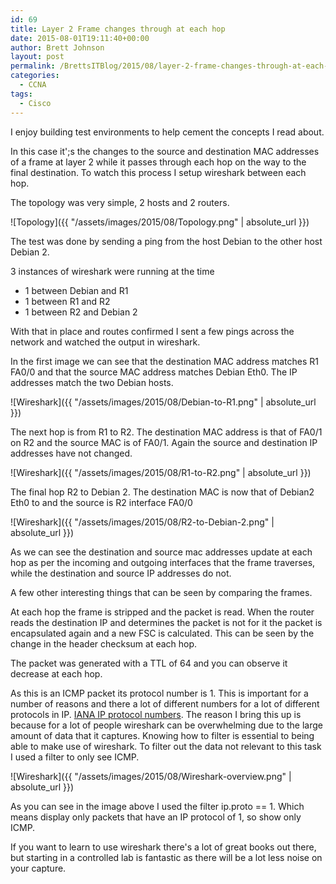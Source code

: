 ```yaml
---
id: 69
title: Layer 2 Frame changes through at each hop
date: 2015-08-01T19:11:40+00:00
author: Brett Johnson
layout: post
permalink: /BrettsITBlog/2015/08/layer-2-frame-changes-through-at-each-hop/
categories:
  - CCNA
tags:
  - Cisco
---
```

I enjoy building test environments to help cement the concepts I read about.

In this case it';s the changes to the source and destination MAC addresses of a frame at layer 2 while it passes through each hop on the way to the final destination. To watch this process I setup wireshark between each hop.

The topology was very simple, 2 hosts and 2 routers.

![Topology]({{ "/assets/images/2015/08/Topology.png" | absolute_url }})

The test was done by sending a ping from the host Debian to the other host Debian 2.

3 instances of wireshark were running at the time


* 1 between Debian and R1
* 1 between R1 and R2
* 1 between R2 and Debian 2

With that in place and routes confirmed I sent a few pings across the network and watched the output in wireshark.

In the first image we can see that the destination MAC address matches R1 FA0/0 and that the source MAC address matches Debian Eth0. The IP addresses match the two Debian hosts.

![Wireshark]({{ "/assets/images/2015/08/Debian-to-R1.png" | absolute_url }})

The next hop is from R1 to R2. The destination MAC address is that of FA0/1 on R2 and the source MAC is of FA0/1. Again the source and destination IP addresses have not changed.

![Wireshark]({{ "/assets/images/2015/08/R1-to-R2.png" | absolute_url }})

The final hop R2 to Debian 2. The destination MAC is now that of Debian2 Eth0 to and the source is R2 interface FA0/0

![Wireshark]({{ "/assets/images/2015/08/R2-to-Debian-2.png" | absolute_url }})

As we can see the destination and source mac addresses update at each hop as per the incoming and outgoing interfaces that the frame traverses, while the destination and source IP addresses do not.

A few other interesting things that can be seen by comparing the frames.

At each hop the frame is stripped and the packet is read. When the router reads the destination IP and determines the packet is not for it the packet is encapsulated again and a new FSC is calculated. This can be seen by the change in the header checksum at each hop.

The packet was generated with a TTL of 64 and you can observe it decrease at each hop.

As this is an ICMP packet its protocol number is 1. This is important for a number of reasons and there a lot of different numbers for a lot of different protocols in IP. <a href="http://www.iana.org/assignments/protocol-numbers/protocol-numbers.xhtml" target="_blank">IANA IP protocol numbers</a>. The reason I bring this up is because for a lot of people wireshark can be overwhelming due to the large amount of data that it captures. Knowing how to filter is essential to being able to make use of wireshark. To filter out the data not relevant to this task I used a filter to only see ICMP.

![Wireshark]({{ "/assets/images/2015/08/Wireshark-overview.png" | absolute_url }})

As you can see in the image above I used the filter ip.proto == 1. Which means display only packets that have an IP protocol of 1, so show only ICMP.

If you want to learn to use wireshark there's a lot of great books out there, but starting in a controlled lab is fantastic as there will be a lot less noise on your capture.